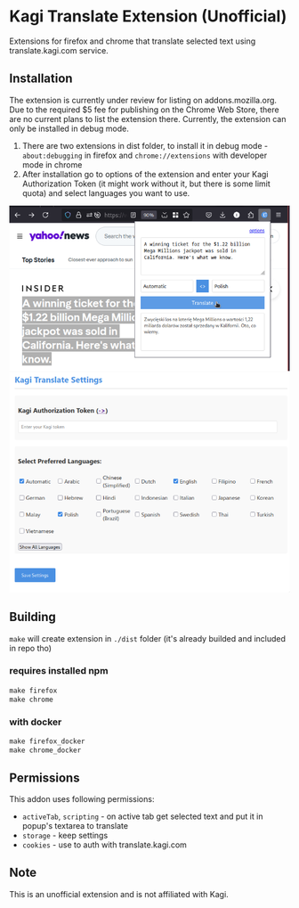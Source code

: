 # Kagi Translate Extension (Unofficial)

Extensions for firefox and chrome that translate selected text using translate.kagi.com service.

## Installation

The extension is currently under review for listing on addons.mozilla.org.
Due to the required $5 fee for publishing on the Chrome Web Store, there are no current plans to list the extension there.
Currently, the extension can only be installed in debug mode.

1. There are two extensions in dist folder, to install it in debug mode - `about:debugging` in firefox and `chrome://extensions` with developer mode in chrome
2. After installation go to options of the extension and enter your Kagi Authorization Token (it might work without it, but there is some limit quota) and select languages you want to use.

![](./images/screen-010.png)
![](./images/screen-030.png)

## Building

`make` will create extension in `./dist` folder (it's already builded and included in repo tho)

### requires installed npm

```
make firefox
make chrome
```

### with docker

```
make firefox_docker
make chrome_docker
```



## Permissions

This addon uses following permissions:

- `activeTab`, `scripting` - on active tab get selected text and put it in popup's textarea to translate
- `storage` - keep settings
- `cookies` - use to auth with translate.kagi.com



## Note
This is an unofficial extension and is not affiliated with Kagi.

